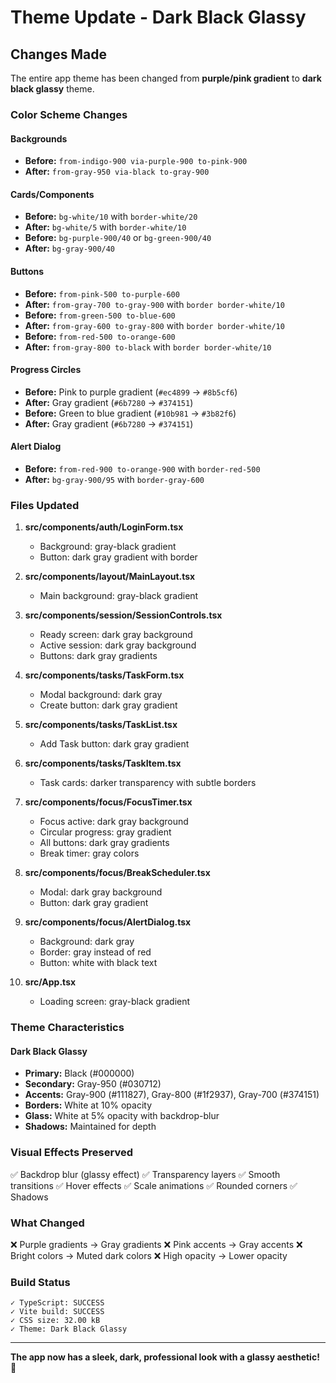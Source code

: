 # Theme Update - Dark Black Glassy

## Changes Made

The entire app theme has been changed from **purple/pink gradient** to **dark black glassy** theme.

### Color Scheme Changes

#### Backgrounds

- **Before:** `from-indigo-900 via-purple-900 to-pink-900`
- **After:** `from-gray-950 via-black to-gray-900`

#### Cards/Components

- **Before:** `bg-white/10` with `border-white/20`
- **After:** `bg-white/5` with `border-white/10`
- **Before:** `bg-purple-900/40` or `bg-green-900/40`
- **After:** `bg-gray-900/40`

#### Buttons

- **Before:** `from-pink-500 to-purple-600`
- **After:** `from-gray-700 to-gray-900` with `border border-white/10`
- **Before:** `from-green-500 to-blue-600`
- **After:** `from-gray-600 to-gray-800` with `border border-white/10`
- **Before:** `from-red-500 to-orange-600`
- **After:** `from-gray-800 to-black` with `border border-white/10`

#### Progress Circles

- **Before:** Pink to purple gradient (`#ec4899` → `#8b5cf6`)
- **After:** Gray gradient (`#6b7280` → `#374151`)
- **Before:** Green to blue gradient (`#10b981` → `#3b82f6`)
- **After:** Gray gradient (`#6b7280` → `#374151`)

#### Alert Dialog

- **Before:** `from-red-900 to-orange-900` with `border-red-500`
- **After:** `bg-gray-900/95` with `border-gray-600`

### Files Updated

1. **src/components/auth/LoginForm.tsx**

   - Background: gray-black gradient
   - Button: dark gray gradient with border

2. **src/components/layout/MainLayout.tsx**

   - Main background: gray-black gradient

3. **src/components/session/SessionControls.tsx**

   - Ready screen: dark gray background
   - Active session: dark gray background
   - Buttons: dark gray gradients

4. **src/components/tasks/TaskForm.tsx**

   - Modal background: dark gray
   - Create button: dark gray gradient

5. **src/components/tasks/TaskList.tsx**

   - Add Task button: dark gray gradient

6. **src/components/tasks/TaskItem.tsx**

   - Task cards: darker transparency with subtle borders

7. **src/components/focus/FocusTimer.tsx**

   - Focus active: dark gray background
   - Circular progress: gray gradient
   - All buttons: dark gray gradients
   - Break timer: gray colors

8. **src/components/focus/BreakScheduler.tsx**

   - Modal: dark gray background
   - Button: dark gray gradient

9. **src/components/focus/AlertDialog.tsx**

   - Background: dark gray
   - Border: gray instead of red
   - Button: white with black text

10. **src/App.tsx**
    - Loading screen: gray-black gradient

### Theme Characteristics

#### Dark Black Glassy

- **Primary:** Black (#000000)
- **Secondary:** Gray-950 (#030712)
- **Accents:** Gray-900 (#111827), Gray-800 (#1f2937), Gray-700 (#374151)
- **Borders:** White at 10% opacity
- **Glass:** White at 5% opacity with backdrop-blur
- **Shadows:** Maintained for depth

### Visual Effects Preserved

✅ Backdrop blur (glassy effect)
✅ Transparency layers
✅ Smooth transitions
✅ Hover effects
✅ Scale animations
✅ Rounded corners
✅ Shadows

### What Changed

❌ Purple gradients → Gray gradients
❌ Pink accents → Gray accents
❌ Bright colors → Muted dark colors
❌ High opacity → Lower opacity

### Build Status

```
✓ TypeScript: SUCCESS
✓ Vite build: SUCCESS
✓ CSS size: 32.00 kB
✓ Theme: Dark Black Glassy
```

---

**The app now has a sleek, dark, professional look with a glassy aesthetic! 🖤**
